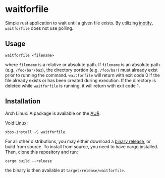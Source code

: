 # waitforfile
Simple rust application to wait until a given file exists. By utilizing [inotify](http://man7.org/linux/man-pages/man7/inotify.7.html), `waitforfile` does not use polling.

## Usage
```
waitforfile <filename>
```

where `filename` is a relative or absolute path. If `filename` is an absolute path (e.g. `/foo/bar/baz`), the directory portion (e.g. `/foo/bar`) must already exist prior to running the command.
`waitforfile` will return with exit code 0 if the file already exists or has been created during
execution. If the directory is deleted while `waitforfile` is running, it will return with exit code
1.

## Installation

Arch Linux:
A package is available on the [AUR](https://aur.archlinux.org/packages/waitforfile/).

Void Linux:
```
xbps-install -S waitforfile
```

For all other distributions, you may either download a [binary release](https://github.com/nroi/waitforfile/releases), or build from source. To install from source, you need to have cargo installed. Then, clone this repository and run:
```
cargo build --release
```
the binary is then available at `target/release/waitforfile`.
